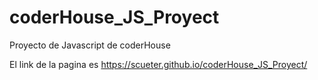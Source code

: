 # coderHouse_JS_Proyect
Proyecto de Javascript de coderHouse

El link de la pagina es https://scueter.github.io/coderHouse_JS_Proyect/ 
